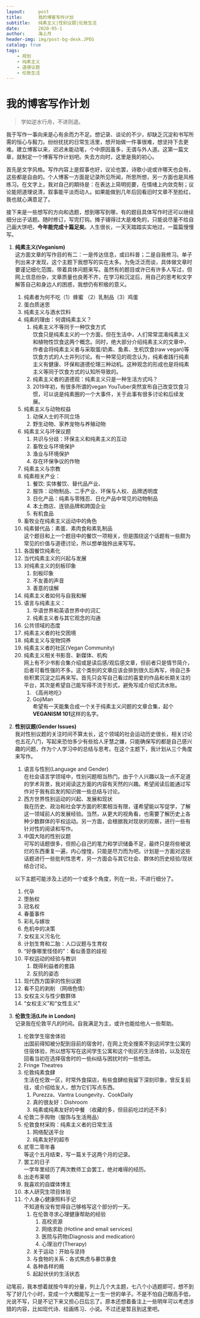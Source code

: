 ```yaml
---
layout:     post
title:      我的博客写作计划
subtitle:   纯素主义|性别议题|伦敦生活
date:       2020-05-1
author:     海上月
header-img: img/post-bg-desk.JPEG
catalog: true
tags:
    - 规划
    - 纯素主义
    - 道德议题
    - 伦敦生活
---
```

# 我的博客写作计划
> 学如逆水行舟，不进则退。  

我于写作一事向来是心有余而力不足。想记录、谈论的不少，却缺乏沉淀和书写所需的恒心与毅力。纷纷扰扰的日常生活里，想开始做一件事很难，想坚持下去更难。建立博客以来，迟迟未能动笔，个中原因虽多，无谓与外人道。这第一篇文章，就制定一个博客写作计划吧。失去方向时，这里是我的初心。

首先是文字风格。写作内容上是叙事也好，议论也罢，诗歌小说或许哪天也会有，这些都是自由的。个人博客一方面是记录所见所闻，所思所想，另一方面也是风格练习。在文字上，我对自己的期待是：在表达上简明扼要，在情绪上内敛克制；议论能把道理说清，叙事能平淡而动人。如果能做到几年后回看旧时文章不至脸红，我也就心满意足了。

接下来是一些想写的方向和选题，想到哪写到哪，有的题目具体写作时还可以继续细分出子话题。随时修订，写完打钩。摊子铺得过大是难免的，只能说尽量不给自己画大饼吧，**今年能完成十篇足矣**。人生很长，一天天踏踏实实地过，一篇篇慢慢写。

1. **纯素主义(Veganism)**  
这方面文章的写作目的有二：一是传达信息，或曰科普；二是自我修习。单子列出来才发现，这个主题下我想写的实在太多。为免泛泛而谈，具体做文章时要谨记细化范围，带着具体问题来写。虽然有的题目或许已有许多人写过，但网上信息纷杂，文章质量也良莠不齐，在学习和沉淀后，用自己的思考和文字解答自己和身边人的困惑，我想仍有积极的意义。

	1. 纯素者为何不吃（1）蜂蜜 （2）乳制品（3）鸡蛋
	2. 蛋白质迷思
	3. 纯素主义与酒水饮料
	4. 纯素的理由：何谓纯素主义？
		1. 纯素主义不等同于一种饮食方式  
		饮食只是纯素主义的一个方面，但在生活中，人们常常混淆纯素主义和植物性饮食这两个概念。同时，绝大部分介绍纯素主义的文章中，作者会将纯素主义者与采取蛋/奶素、鱼素、生机饮食(raw vegan)等饮食方式的人士并列讨论。有一种常见的观念认为，纯素者践行纯素主义有健康、环保和道德伦理三种动机。这种观念的形成也是将纯素主义等同于饮食方式的认知所导致的。
		2. 纯素主义者的道德观：纯素主义只是一种生活方式吗？
		3. 2019年初，有很多所谓的vegan YouTuber突然宣布自己改变饮食习惯，可以说是纯素圈的一个大事件，关于此事有很多讨论和后续发展。
	5. 纯素主义与动物权益
		1. 动保人士的不同立场
		2. 野生动物、家养宠物与养殖动物
	6. 纯素主义与环保议题
		1. 共识与分歧：环保主义和纯素主义的互动
		2. 畜牧业与环境保护
		3. 渔业与环境保护
		4. 存在环保争议的作物
	7. 纯素主义与宗教
	8. 纯素相关产业：
		1. 餐饮: 实体餐饮、替代品产业、
		2. 服饰：动物制品、二手产业、环保与人权、品牌透明度
		3. 日化产品：纯素与零残忍、日化产品中常见的动物制品
		4. 本土商店、连锁品牌和跨国企业
		5. 有机食品
	9. 畜牧业在纯素主义运动中的角色
	10. 纯素替代品：素蛋、素肉食和素乳制品   
	这个题目和上一个题目中的餐饮一项相关，但是围绕这个话题有一些颇为常见的价值与道德讨论，所以想单独拎出来写写。
	11. 各国餐饮纯素化
	12. 当代纯素主义的兴起与发展
	13. 对纯素主义的刻板印象
		1. 刻板印象
		2. 不友善的声音
		3. 善意的误解
	14. 纯素主义者如何与自我和解 
	15. 语言与纯素主义：
		1. 华语世界和英语世界中的词汇
		2. 纯素主义者与其它观念的沟通
	16. 公共领域的态度 
	17. 纯素主义者的社交困境
	18. 纯素主义与宠物饲养
	19. 纯素主义者的社区(Vegan Community)
	20. 纯素主义相关书影音、新媒体、机构  
	网上有不少书影合集介绍或是读后感/观后感文章，但前者只是情节简介，后者可看性强的不多。这个类别的文章应该会排到很久后再写，待自己多些积累沉淀之后再来写。首先只会写自己看过的喜爱的作品和长期关注的平台，其次是希望自己能写得不流于形式，避免写成介绍式流水账。
		1. 《高尚地吃》
		2. GojiMan  	  
	希望有一天能集合成一个关于纯素主义问题的文章合集，起个**VEGANISM 101**这样的名字。

2. **性别议题(Gender Issues)**  
我对性别议题的关注时间不算太长，这个领域的社会运动历史很长，相关讨论也五花八门，写起来恐怕多少有些拾人牙慧之嫌，只能确保写的都是自己感兴趣的问题，作为个人学习中的总结与思考。在这个主题下，我计划从三个角度来写作。

	1. 语言与性别(Language and Gender)  
	在社会语言学领域中，性别问题相当热门。由于个人兴趣以及一点不足道的学术背景，我对阅读这方面的内容有天然的兴趣。希望阅读后能通过写作对于我有启发的知识做一些总结与讨论。
	2. 西方世界性别运动的兴起、发展和现状   
	我在历史、政治和社会学方面的积累相当有限，谨希望能以写促学，了解这一领域前人的发展经验。当然，从更大的视角看，也需要了解历史上各种少数群体的平权运动。另一方面，会根据我对现状的观察，进行一些有针对性的阅读和写作。
	3. 中国大陆的性别议题  
	可写的话题很多，但担心自己的笔力和学识储备不足，最终只是将些被说烂的东西重复一遍，内心惶惶，只能是尽力而为吧。计划是一方面对这些话题进行一些批判性思考，另一方面会与其它社会、群体的历史经验/现状结合讨论。  
	  
	以下主题可能涉及上述的一个或多个角度，列在一处，不进行细分了。  
	1. 代孕    
	2. 堕胎权	
	3. 冠名权
	4. 春蕾事件
	5. 彩礼与嫁妆
	6. 危机中的决策
	7. 女权主义污名化 
	8. 计划生育和二胎：人口议题与生育权
	9. “好像哪里怪怪的”：看似善意的歧视
	10. 平权运动的经验与教训
		1. 既得利益者的套路
		2. 反抗的姿态
	11. 现代西方国家的性别议题
	12. 看不见的剥削 （网络色情）
	13. 女权主义与性少数群体
	14. “女权主义”和“女性主义”
	
3. **伦敦生活(Life in London)**  
记录我在伦敦平凡的时间。自我满足为主，或许也能给他人一些帮助。

	1. 伦敦学生宿舍体验  
	出国前得知被分配到目前的宿舍时，在网上完全搜索不到这间学生公寓的住宿体验，所以想写写在这间学生公寓和这个街区的生活体验，以及现在回看当初在选择宿舍时的一些纠结与困扰时的一些想法。
	2. Fringe Theatres
	3. 伦敦纯素食肆  
	生活在伦敦一区，时常外食探店，有些食肆给我留下深刻印象，曾反复前往，或介绍给友人，想为它们写点东西。
		1. Purezza、Vantra Loungevity、CookDaily
		2. 真的很友好：Dishroom
		3. 纯素或纯素友好的中餐 （收藏的多，但目前吃过的还不多）
	4. 伦敦二手购物（服饰与生活用品）
	5. 伦敦食材采购：纯素主义者的日常生活
		1. 网络配送平台
		2. 纯素友好的超市
	6. 贰零二零年春  
	等这个五月结束，写一篇关于这两个月的记录。
	6. 罢工的日子  
	一学年里经历了两次教师工会罢工，绝对难得的经历。
	7. 出走布莱顿
	8. 我喜欢的自媒体博主
	9. 本人研究生项目体验
	10. 个人身心健康照料手记  
	不知道有没有觉得自己够格写这个部分的一天。
		1. 在伦敦寻求心理健康帮助的经验
			1. 高校资源 
			2. 网络求助 (Hotline and email services)
			3. 医院与药物(Diagnosis and medication)
			4. 心理治疗(Therapy)
		2. 关于运动：开始与坚持
		3. 与食物的关系：各式焦虑与暴饮暴食
		4. 各种各样的瘾
		5. 起起伏伏的生活状态

动笔前，我本想着就按今年的分量，列上几个大主题，七八个小选题即可，想不到写了好几个小时，变成一个大概能写上一生一世的单子。不是不怕自己眼高手低，光说不写，只是不记下来又担心日后忘了。原本还想着备注上一些明年可以考虑涉猎的内容，比如现代诗、绘画练习、小说。不过还是暂且到这里吧。





